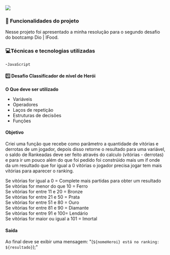 <img src="https://github.com/nestto/js-basico-dio-n-h/assets/125527244/3acfd656-b744-4e5a-a2a7-0a5d2de6427c">

 
### 🔨 Funcionalidades do projeto
Nesse projeto foi apresentado a minha resolução para o segundo desafio do bootcamp Dio | IFood.
### 💻Técnicas e tecnologias utilizadas
-`JavaScript`
#### 1️⃣ Desafio Classificador de nível de Herói

**O Que deve ser utilizado**

- Variáveis
- Operadores
- Laços de repetição
- Estruturas de decisões
- Funções

#### Objetivo

Criei uma função que recebe como parâmetro a quantidade de vitórias e derrotas de um jogador, depois disso retorne o resultado para uma variável, o saldo de Rankeadas deve ser feito através do calculo (vitórias - derrotas)  e para ir um pouco além do que foi pedido foi constrúido mais um if onde da um resultado que for igual a 0 vitórias o jogador precisa jogar tem mais vitórias para aparecer o ranking.<br>

Se vitórias for igual a 0 = Complete mais partidas para obter um resultado <br>
Se vitórias for menor do que 10 = Ferro<br>
Se vitórias for entre 11 e 20 = Bronze<br>
Se vitórias for entre 21 e 50 = Prata<br>
Se vitórias for entre 51 e 80 = Ouro<br>
Se vitórias for entre 81 e 90 = Diamante<br>
Se vitórias for entre 91 e 100= Lendário<br>
Se vitórias for maior ou igual a 101 = Imortal<br>
#### Saída
Ao final deve se exibir uma mensagem:
"(`${nomeHeroi} está no ranking: ${resultado}`);"
